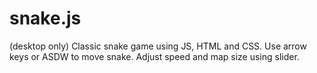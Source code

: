 # snake.js 
(desktop only)
Classic snake game using JS, HTML and CSS.
Use arrow keys or ASDW to move snake.
Adjust speed and map size using slider.
